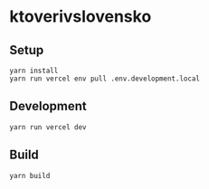 # ktoverivslovensko

## Setup

    yarn install
    yarn run vercel env pull .env.development.local

## Development

    yarn run vercel dev

## Build

    yarn build
